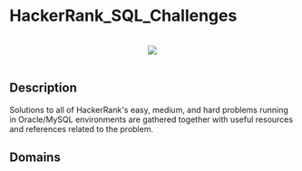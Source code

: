 # HackerRank_SQL_Challenges

<p align="center">  
	<br>
	<a href="https://www.hackerrank.com/jinheok67">
        <img src="https://i0.wp.com/gradsingames.com/wp-content/uploads/2016/05/856771_668224053197841_1943699009_o.png"> 
    </a>
    <br>
    <br>
</p>

## Description
Solutions to all of HackerRank's easy, medium, and hard problems running in Oracle/MySQL environments are gathered together with useful resources and references related to the problem.

## Domains
